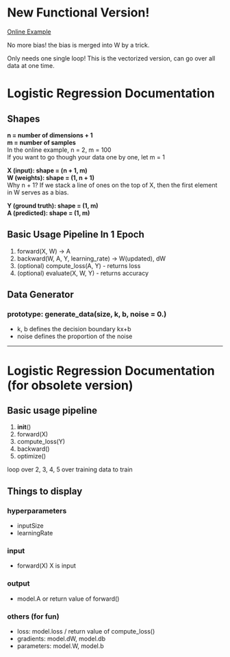# New Functional Version!
[Online Example](https://www.kaggle.com/idiott/logistic-regression-functional)

No more bias! the bias is merged into W by a trick.

Only needs one single loop! This is the vectorized version, can go over all data at one time.

# Logistic Regression Documentation
## Shapes
**n = number of dimensions + 1  
m = number of samples**  
In the online example, n = 2, m = 100  
If you want to go though your data one by one, let m = 1

**X (input): shape = (n + 1, m)  
W (weights): shape = (1, n + 1)**  
Why n + 1? If we stack a line of ones on the top of X, then the first element in W serves as a bias.

**Y (ground truth): shape = (1, m)  
A (predicted): shape = (1, m)**

## Basic Usage Pipeline In 1 Epoch
1. forward(X, W) -> A
2. backward(W, A, Y, learning_rate) -> W(updated), dW
3. (optional) compute_loss(A, Y) - returns loss
4. (optional) evaluate(X, W, Y) - returns accuracy

## Data Generator
### prototype: generate_data(size, k, b, noise = 0.)
* k, b defines the decision boundary kx+b
* noise defines the proportion of the noise

---

# Logistic Regression Documentation (for obsolete version)
## Basic usage pipeline
1. __init__()
2. forward(X)
3. compute_loss(Y)
4. backward()
5. optimize()

loop over 2, 3, 4, 5 over training data to train
## Things to display
### hyperparameters
* inputSize
* learningRate
### input
* forward(X) X is input
### output
* model.A or return value of forward()
### others (for fun)
* loss: model.loss / return value of compute_loss()
* gradients: model.dW, model.db
* parameters: model.W, model.b
